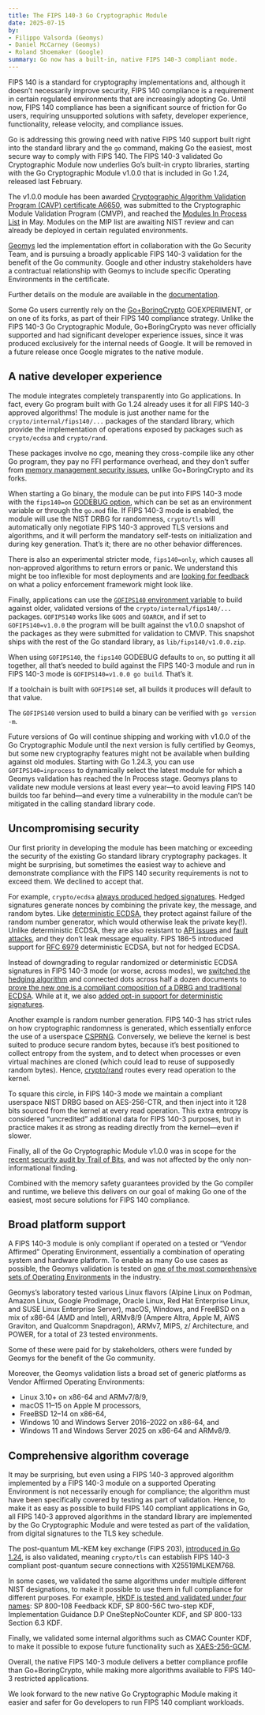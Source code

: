 ```yaml
---
title: The FIPS 140-3 Go Cryptographic Module
date: 2025-07-15
by:
- Filippo Valsorda (Geomys)
- Daniel McCarney (Geomys)
- Roland Shoemaker (Google)
summary: Go now has a built-in, native FIPS 140-3 compliant mode.
---
```


FIPS 140 is a standard for cryptography implementations and, although it doesn’t
necessarily improve security, FIPS 140 compliance is a requirement in certain
regulated environments that are increasingly adopting Go. Until now, FIPS 140
compliance has been a significant source of friction for Go users, requiring
unsupported solutions with safety, developer experience, functionality, release
velocity, and compliance issues.

Go is addressing this growing need with native FIPS 140 support built right into
the standard library and the `go` command, making Go the easiest, most secure
way to comply with FIPS 140. The FIPS 140-3 validated Go Cryptographic Module
now underlies Go’s built-in crypto libraries, starting with the Go Cryptographic
Module v1.0.0 that is included in Go 1.24, released last February.

The v1.0.0 module has been awarded [Cryptographic Algorithm Validation Program
(CAVP) certificate A6650][], was submitted to the Cryptographic Module
Validation Program (CMVP), and reached the [Modules In Process List][] in May.
Modules on the MIP list are awaiting NIST review and can already be deployed in
certain regulated environments.

[Geomys][] led the implementation effort in collaboration with the Go Security
Team, and is pursuing a broadly applicable FIPS 140-3 validation for the benefit
of the Go community. Google and other industry stakeholders have a contractual
relationship with Geomys to include specific Operating Environments in the
certificate.

Further details on the module are available in the
[documentation](/doc/security/fips140).

Some Go users currently rely on the [Go+BoringCrypto][] GOEXPERIMENT, or on one
of its forks, as part of their FIPS 140 compliance strategy. Unlike the FIPS
140-3 Go Cryptographic Module, Go+BoringCrypto was never officially supported
and had significant developer experience issues, since it was produced
exclusively for the internal needs of Google. It will be removed in a future
release once Google migrates to the native module.

## A native developer experience

The module integrates completely transparently into Go applications. In fact,
every Go program built with Go 1.24 already uses it for all FIPS 140-3 approved
algorithms! The module is just another name for the
`crypto/internal/fips140/...` packages of the standard library, which provide
the implementation of operations exposed by packages such as `crypto/ecdsa` and
`crypto/rand`.

These packages involve no cgo, meaning they cross-compile like any other Go
program, they pay no FFI performance overhead, and they don’t suffer from
[memory management security issues][], unlike Go+BoringCrypto and its forks.

When starting a Go binary, the module can be put into FIPS 140-3 mode with the
`fips140=on` [GODEBUG option][], which can be set as an environment variable or
through the `go.mod` file. If FIPS 140-3 mode is enabled, the module will use
the NIST DRBG for randomness, `crypto/tls` will automatically only negotiate
FIPS 140-3 approved TLS versions and algorithms, and it will perform the
mandatory self-tests on initialization and during key generation. That’s it;
there are no other behavior differences.

There is also an experimental stricter mode, `fips140=only`, which causes all
non-approved algorithms to return errors or panic. We understand this might be
too inflexible for most deployments and are [looking for
feedback](/issue/74630) on what a policy enforcement framework
might look like.

Finally, applications can use the [`GOFIPS140` environment
variable](/doc/security/fips140#the-gofips140-environment-variable)
to build against older, validated versions of the `crypto/internal/fips140/...`
packages. `GOFIPS140` works like `GOOS` and `GOARCH`, and if set to
`GOFIPS140=v1.0.0` the program will be built against the v1.0.0 snapshot of the
packages as they were submitted for validation to CMVP. This snapshot ships with
the rest of the Go standard library, as `lib/fips140/v1.0.0.zip`.

When using `GOFIPS140`, the `fips140` GODEBUG defaults to `on`, so putting it
all together, all that’s needed to build against the FIPS 140-3 module and run
in FIPS 140-3 mode is `GOFIPS140=v1.0.0 go build`. That’s it.

If a toolchain is built with `GOFIPS140` set, all builds it produces will
default to that value.

The `GOFIPS140` version used to build a binary can be verified with
`go version -m`.

Future versions of Go will continue shipping and working with v1.0.0 of the Go
Cryptographic Module until the next version is fully certified by Geomys, but
some new cryptography features might not be available when building against old
modules. Starting with Go 1.24.3, you can use `GOFIPS140=inprocess` to
dynamically select the latest module for which a Geomys validation has reached
the In Process stage. Geomys plans to validate new module versions at least
every year—to avoid leaving FIPS 140 builds too far behind—and every time a
vulnerability in the module can’t be mitigated in the calling standard library
code.

## Uncompromising security

Our first priority in developing the module has been matching or exceeding the
security of the existing Go standard library cryptography packages. It might be
surprising, but sometimes the easiest way to achieve and demonstrate compliance
with the FIPS 140 security requirements is not to exceed them. We declined to
accept that.

For example, `crypto/ecdsa` [always produced hedged signatures][]. Hedged
signatures generate nonces by combining the private key, the message, and random
bytes. Like [deterministic ECDSA][RFC 6979], they protect against failure of the
random number generator, which would otherwise leak the private key(!). Unlike
deterministic ECDSA, they are also resistant to [API issues][] and [fault
attacks][], and they don’t leak message equality. FIPS 186-5 introduced support
for [RFC 6979][] deterministic ECDSA, but not for hedged ECDSA.

Instead of downgrading to regular randomized or deterministic ECDSA signatures
in FIPS 140-3 mode (or worse, across modes), we [switched the hedging
algorithm][] and connected dots across half a dozen documents to [prove the new
one is a compliant composition of a DRBG and traditional ECDSA][]. While at it,
we also [added opt-in support for deterministic signatures][].

Another example is random number generation. FIPS 140-3 has strict rules on how
cryptographic randomness is generated, which essentially enforce the use of a
userspace [CSPRNG][]. Conversely, we believe the kernel is best suited to
produce secure random bytes, because it’s best positioned to collect entropy
from the system, and to detect when processes or even virtual machines are
cloned (which could lead to reuse of supposedly random bytes). Hence,
[crypto/rand][] routes every read operation to the kernel.

To square this circle, in FIPS 140-3 mode we maintain a compliant userspace NIST
DRBG based on AES-256-CTR, and then inject into it 128 bits sourced from the
kernel at every read operation. This extra entropy is considered “uncredited”
additional data for FIPS 140-3 purposes, but in practice makes it as strong as
reading directly from the kernel—even if slower.

Finally, all of the Go Cryptographic Module v1.0.0 was in scope for the [recent
security audit by Trail of Bits](/blog/tob-crypto-audit), and was
not affected by the only non-informational finding.

Combined with the memory safety guarantees provided by the Go compiler and
runtime, we believe this delivers on our goal of making Go one of the easiest,
most secure solutions for FIPS 140 compliance.

## Broad platform support

A FIPS 140-3 module is only compliant if operated on a tested or “Vendor
Affirmed” Operating Environment, essentially a combination of operating system
and hardware platform. To enable as many Go use cases as possible, the Geomys
validation is tested on [one of the most comprehensive sets of Operating
Environments][] in the industry.

Geomys’s laboratory tested various Linux flavors (Alpine Linux on Podman, Amazon
Linux, Google Prodimage, Oracle Linux, Red Hat Enterprise Linux, and SUSE Linux
Enterprise Server), macOS, Windows, and FreeBSD on a mix of x86-64 (AMD and
Intel), ARMv8/9 (Ampere Altra, Apple M, AWS Graviton, and Qualcomm Snapdragon),
ARMv7, MIPS, z/ Architecture, and POWER, for a total of 23 tested environments.

Some of these were paid for by stakeholders, others were funded by Geomys for
the benefit of the Go community.

Moreover, the Geomys validation lists a broad set of generic platforms as Vendor
Affirmed Operating Environments:
* Linux 3.10+ on x86-64 and ARMv7/8/9,
* macOS 11–15 on Apple M processors,
* FreeBSD 12–14 on x86-64,
* Windows 10 and Windows Server 2016–2022 on x86-64, and
* Windows 11 and Windows Server 2025 on x86-64 and ARMv8/9.

## Comprehensive algorithm coverage

It may be surprising, but even using a FIPS 140-3 approved algorithm implemented
by a FIPS 140-3 module on a supported Operating Environment is not necessarily
enough for compliance; the algorithm must have been specifically covered by
testing as part of validation. Hence, to make it as easy as possible to build
FIPS 140 compliant applications in Go, all FIPS 140-3 approved algorithms in the
standard library are implemented by the Go Cryptographic Module and were tested
as part of the validation, from digital signatures to the TLS key schedule.

The post-quantum ML-KEM key exchange (FIPS 203), [introduced in Go 1.24][mlkem
relnote], is also validated, meaning `crypto/tls` can establish FIPS 140-3
compliant post-quantum secure connections with X25519MLKEM768.

In some cases, we validated the same algorithms under multiple different NIST
designations, to make it possible to use them in full compliance for different
purposes. For example, [HKDF is tested and validated under *four* names][hkdf]:
SP 800-108 Feedback KDF, SP 800-56C two-step KDF, Implementation Guidance D.P
OneStepNoCounter KDF, and SP 800-133 Section 6.3 KDF.

Finally, we validated some internal algorithms such as CMAC Counter KDF, to make
it possible to expose future functionality such as [XAES-256-GCM][].

Overall, the native FIPS 140-3 module delivers a better compliance profile than
Go+BoringCrypto, while making more algorithms available to FIPS 140-3 restricted
applications.

We look forward to the new native Go Cryptographic Module making it easier and
safer for Go developers to run FIPS 140 compliant workloads.

[Geomys]: https://geomys.org
[Cryptographic Algorithm Validation Program (CAVP) certificate A6650]: https://csrc.nist.gov/projects/cryptographic-algorithm-validation-program/details?validation=39260
[Modules In Process List]: https://csrc.nist.gov/Projects/cryptographic-module-validation-program/modules-in-process/modules-in-process-list
[Go+BoringCrypto]: /doc/security/fips140#goboringcrypto
[memory management security issues]: /blog/tob-crypto-audit#cgo-memory-management
[GODEBUG option]: /doc/godebug
[always produced hedged signatures]: https://cs.opensource.google/go/go/+/refs/tags/go1.23.0:src/crypto/ecdsa/ecdsa.go;l=417
[API issues]: https://github.com/MystenLabs/ed25519-unsafe-libs
[fault attacks]: https://en.wikipedia.org/wiki/Differential_fault_analysis
[RFC 6979]: https://www.rfc-editor.org/rfc/rfc6979
[switched the hedging algorithm]: https://github.com/golang/go/commit/9776d028f4b99b9a935dae9f63f32871b77c49af
[prove the new one is a compliant composition of a DRBG and traditional ECDSA]: https://github.com/cfrg/draft-irtf-cfrg-det-sigs-with-noise/issues/6#issuecomment-2067819904
[added opt-in support for deterministic signatures]: /doc/go1.24#cryptoecdsapkgcryptoecdsa
[CSPRNG]: https://en.wikipedia.org/wiki/Cryptographically_secure_pseudorandom_number_generator
[crypto/rand]: https://pkg.go.dev/crypto/rand
[one of the most comprehensive sets of Operating Environments]: https://csrc.nist.gov/projects/cryptographic-algorithm-validation-program/details?product=19371&displayMode=Aggregated
[mlkem relnote]: /doc/go1.24#crypto-mlkem
[hkdf]: https://words.filippo.io/dispatches/fips-hkdf/
[XAES-256-GCM]: https://c2sp.org/XAES-256-GCM
